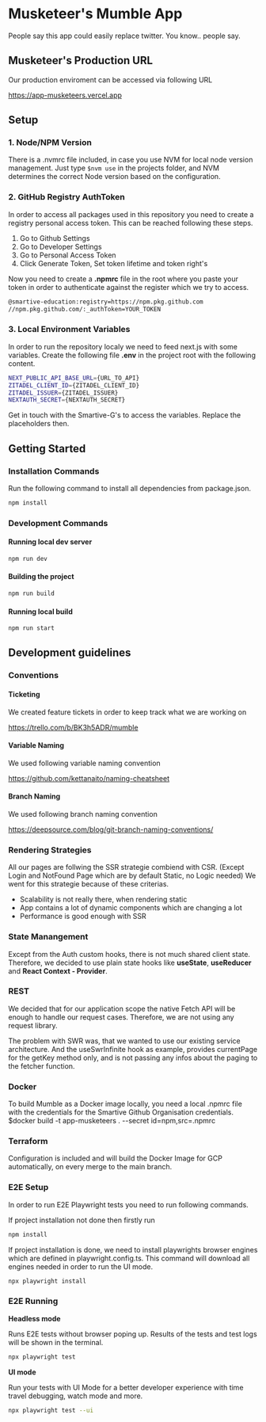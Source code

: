 # Musketeer's Mumble App

People say this app could easily replace twitter. You know.. people say.

## Musketeer's Production URL

Our production enviroment can be accessed via following URL

https://app-musketeers.vercel.app

## Setup

### 1. Node/NPM Version

There is a .nvmrc file included, in case you use NVM for local node version management.
Just type `$nvm use` in the projects folder, and NVM determines the correct Node version based on the configuration.

### 2. GitHub Registry AuthToken

In order to access all packages used in this repository you need to create a registry personal access token.
This can be reached following these steps.

1. Go to Github Settings
2. Go to Developer Settings
3. Go to Personal Access Token
4. Click Generate Token, Set token lifetime and token right's

Now you need to create a **.npmrc** file in the root where you paste your token in order to authenticate against the register which we try to access.

```bash
@smartive-education:registry=https://npm.pkg.github.com
//npm.pkg.github.com/:_authToken=YOUR_TOKEN
```

### 3. Local Environment Variables

In order to run the repository localy we need to feed next.js with some variables.
Create the following file **.env** in the project root with the following content.

```bash
NEXT_PUBLIC_API_BASE_URL={URL_TO_API}
ZITADEL_CLIENT_ID={ZITADEL_CLIENT_ID}
ZITADEL_ISSUER={ZITADEL_ISSUER}
NEXTAUTH_SECRET={NEXTAUTH_SECRET}
```

Get in touch with the Smartive-G's to access the variables. Replace the placeholders then.

## Getting Started

### Installation Commands

Run the following command to install all dependencies from package.json.

```bash
npm install
```

### Development Commands

#### Running local dev server

```bash
npm run dev
```

#### Building the project

```bash
npm run build
```

#### Running local build

```bash
npm run start
```

## Development guidelines

### Conventions

#### Ticketing

We created feature tickets in order to keep track what we are working on

https://trello.com/b/BK3h5ADR/mumble

#### Variable Naming

We used following variable naming convention

https://github.com/kettanaito/naming-cheatsheet

#### Branch Naming

We used following branch naming convention

https://deepsource.com/blog/git-branch-naming-conventions/

### Rendering Strategies

All our pages are follwing the SSR strategie combiend with CSR. (Except Login and NotFound Page which are by default Static, no Logic needed)
We went for this strategie because of these criterias.

- Scalability is not really there, when rendering static
- App contains a lot of dynamic components which are changing a lot
- Performance is good enough with SSR

### State Manangement

Except from the Auth custom hooks, there is not much shared client state. Therefore, we decided to use plain state hooks like **useState**, **useReducer** and **React Context - Provider**.

### REST

We decided that for our application scope the native Fetch API will be enough to handle our request cases. Therefore, we are not using any request library.

The problem with SWR was, that we wanted to use our existing service architecture. And the useSwrInfinite hook as example, provides currentPage for the getKey method only, and is not passing any infos about the paging to the fetcher function.

### Docker

To build Mumble as a Docker image locally, you need a local .npmrc file with the credentials for the Smartive Github Organisation credentials.
$docker build -t app-musketeers . --secret id=npm,src=.npmrc

### Terraform

Configuration is included and will build the Docker Image for GCP automatically, on every merge to the main branch.


### E2E Setup
In order to run E2E Playwright tests you need to run following commands. 

If project installation not done then firstly run
```bash
npm install
```
If project installation is done, we need to install playwrights browser engines which are defined in playwright.config.ts. This command will download all engines needed in order to run the UI mode.
```bash
npx playwright install
```

### E2E Running
**Headless mode**

Runs E2E tests without browser poping up. Results of the tests and test logs will be shown in the terminal.
```bash
npx playwright test
```
**UI mode**

Run your tests with UI Mode for a better developer experience with time travel debugging, watch mode and more.
```bash
npx playwright test --ui
```